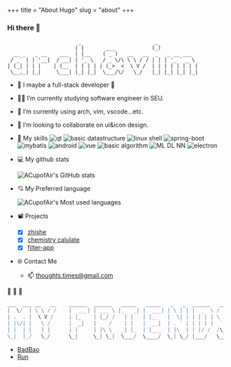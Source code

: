 +++
title = "About Hugo"
slug = "about"
+++

### Hi there 👋

<!--
**ACupofAir/ACupofAir** is a ✨ _special_ ✨ repository because its `README.md` (this file) appears on your GitHub profile.

Here are some ideas to get you started:

- 🔭 I’m currently working on ...
- 🌱 I’m currently learning ...
- 👯 I’m looking to collaborate on ...
- 🤔 I’m looking for help with ...
- 💬 Ask me about ...
- 📫 How to reach me: ...
- 😄 Pronouns: ...
- ⚡ Fun fact: ...
-->

```shell
                       _                        _
                      | |       ___            (_)
  __ _   _ __    ___  | |__    ( _ )   __   __  _   _ __ ___
 / _` | | '__|  / __| | '_ \   / _ \/\ \ \ / / | | | '_ ` _ \
| (_| | | |    | (__  | | | | | (_>  <  \ V /  | | | | | | | |
 \__,_| |_|     \___| |_| |_|  \___/\/   \_/   |_| |_| |_| |_|
```

- 🔰 I maybe a full-stack developer 🤦
- 👨‍🎓 I’m currently studying software engineer in SEU.
- 🌱 I’m currently using arch, vim, vscode...etc.
- 👯 I’m looking to collaborate on ui&icon design.
- 🔭 My skills
  ![qt](https://img.shields.io/badge/verteran-qt-red "http")
  ![basic datastructure](https://img.shields.io/badge/verteran-basic--datastructure-red "http")
  ![linux shell](https://img.shields.io/badge/verteran-linux-red "http")
  ![spring-boot](https://img.shields.io/badge/worker-sping--boot-blue "http")
  ![mybatis](https://img.shields.io/badge/worker-mybatis-blue "http")
  ![android](https://img.shields.io/badge/worker-android-blue "http")
  ![vue](https://img.shields.io/badge/worker-vue-blue "http")
  ![basic algorithm](https://img.shields.io/badge/worker-basic--algorithm-blue "http")
  ![ML DL NN](https://img.shields.io/badge/newcomer-ML--DL--NN-green "http")
  ![electron](https://img.shields.io/badge/learner-electron-yellow "http")

- 💻 My github stats

  ![ACupofAir's GitHub stats](https://github-readme-stats.vercel.app/api?username=acupofair&show_icons=true&theme=radical "http")

- 💘 My Preferred language

  ![ACupofAir's Most used languages](https://github-readme-stats.vercel.app/api/top-langs/?username=acupofair&layout=compact&langs_count=10&show_icons=true&theme=radical "http")

- 📽️ Projects

  - [x] [zhishe](https://github.com/ACupofAir/zhishe)
  - [x] [chemistry calulate](https://github.com/ACupofAir/Stoichiometric)
  - [x] [filter-app]()

- 🌐 Contact Me
  - 📫 thoughts.times@gmail.com

👊 👊 👊

```js
___  ___ __   __    ______  ______   _____   _____   _   _  ______   _____  
|  \/  | \ \ / /    |  ___| | ___ \ |_   _| |  ___| | \ | | |  _  \ /  ___| 
| .  . |  \ V /     | |_    | |_/ /   | |   | |__   |  \| | | | | | \ `--.  
| |\/| |   \ /      |  _|   |    /    | |   |  __|  | . ` | | | | |  `--. \ 
| |  | |   | |      | |     | |\ \   _| |_  | |___  | |\  | | |/ /  /\__/ / 
\_|  |_/   \_/      \_|     \_| \_|  \___/  \____/  \_| \_/ |___/   \____/  
```
* [BadBao](https://thisisbadbao.github.io)
* [Run](https://leibudao.github.io)